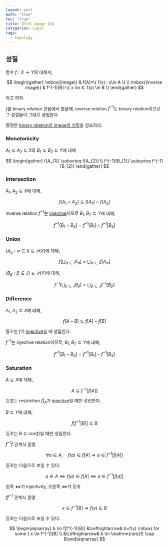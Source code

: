 ```yaml
---
layout: post
math: "true"
toc: "true"
title: 함수의 image 성질
categories: Logic
tags:
  - topology
---
```

## 성질

함수 ${ f: X\to Y}$와 대해서,

$$ \begin{gather} \mbox{(image)} &  f[A]=\{ f(x) : x\in A \} \\ \mbox{(inverse image)} & f^{-1}[B]=\{ x \in X: f(x) \in B \} \end{gather} $$

라고 하자.

${ f }$를 binary relation 관점에서 봤을때, inverse relation ${ f^{-1} }$도 binary relation이므로 그 성질들이 그대로 성립한다.

증명은 [binary relation의 image의 성질](https://paraconsistent.github.io/logic/2024/03/01/image-under-relation.html)을 참조하라.

### Monotonicity

${ A_{1} \subseteq A_{2} \subseteq X }$와 ${ B_{1} \subseteq B_{2} \subseteq Y }$에 대해

$$ \begin{gather} f[A_{1}] \subseteq f[A_{2}] \\ f^{-1}[B_{1}] \subseteq f^{-1}[B_{2}] \end{gather} $$

### Intersection

${ A_{1}, A_{2} \subseteq X }$에 대해,

$$ f[A_{1} \cap A_{2}] \subseteq f[A_{1}] \cap f[A_{2}] $$

inverse relation ${ f^{-1} }$는 [injective](https://paraconsistent.github.io/logic/2024/02/26/relation.html#inj)이므로 ${ B_{1},B_{2} \subseteq Y }$에 대해,

$$ f^{-1}[B_{1}\cap B_{2}]= f^{-1}[B_{1}] \cap f^{-1}[B_{2}] $$

### Union

${ (A_{\alpha}: \alpha \in I) \subseteq \mathcal{P}(X)}$에 대해,

$$ f[\bigcup_{\alpha \in I} A_{a}]=\bigcup_{\alpha \in I}f[A_{\alpha}] $$

${ (B_{\beta}:\beta \in J) \subseteq \mathcal{P}(Y)}$에 대해,

$$ f^{-1}[\bigcup_{\beta \in J} B_{\beta}] = \bigcup_{\beta \in J} f^{-1}[B_{\beta}]$$

### Difference

${ A_{1},A_{2} \subseteq X }$에 대해,

$$ f[A-B] \subseteq f[A]-f[B] $$

등호는 ${ f }$가 [injective](https://paraconsistent.github.io/logic/2024/02/26/relation.html#inj)일 때 성립한다.

${ f^{-1} }$는 injective relation이므로, ${ B_{1},B_{2} \subseteq Y }$에 대해,

$$ f^{-1}[B_{1}-B_{2}]=f^{-1}[B_{1}]-f^{-1}[B_{2}] $$

### Saturation

${ A \subseteq X }$에 대해,

$$ A \subseteq f^{-1}[f[A]] $$

등호는 restriction ${ f\rvert_{A} }$가 [injective](https://paraconsistent.github.io/logic/2024/02/26/relation.html#inj)일 때만 성립한다.

${ B \subseteq Y }$에 대해,

$$ f[f^{-1}[B]] \subseteq B$$

등호는 ${ B \subseteq \mathrm{ran}(f) }$일 때만 성립한다.

${ f^{-1}f }$ 관계식 증명

$$ \forall a\in A, \quad f(a) \in f[A] \Rightarrow a \in f^{-1}[f[A]] $$

등호는 다음으로 보일 수 있다.

$$ a \in A \Leftrightarrow f(a) \in f[A] \Leftrightarrow a \in f^{-1}[f[a]] $$

왼쪽 ${ \Leftrightarrow }$가 injectivity, 오른쪽 ${ \Leftrightarrow }$가 등호

${ ff^{-1} }$ 관계식 증명

$$ x \in f^{-1}[B] \Rightarrow f(x) \in B $$

등호는 다음으로 보일 수 있다.

$$ \begin{eqnarray} b \in f[f^{-1}[B]] &\Leftrightarrow& b=f(x) \mbox{ for some } x \in f^{-1}[B] \\ &\Leftrightarrow& b \in \mathrm{ran}(f) \cap B\end{eqnarray} $$